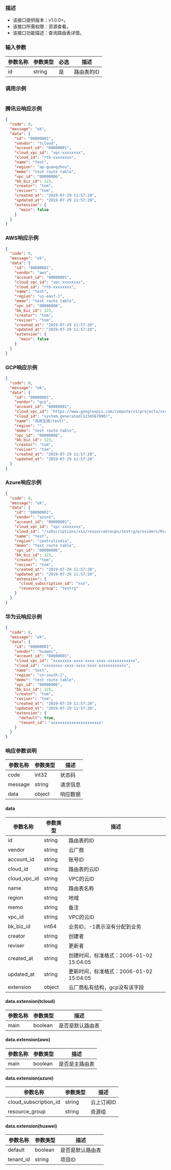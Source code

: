 ### 描述

- 该接口提供版本：v1.0.0+。
- 该接口所需权限：资源查看。
- 该接口功能描述：查询路由表详情。

### 输入参数

| 参数名称 | 参数类型   | 必选  | 描述     |
|------|--------|-----|--------|
| id   | string | 是   | 路由表的ID |

### 调用示例

```json
```

### 腾讯云响应示例

```json
{
  "code": 0,
  "message": "ok",
  "data": {
    "id": "00000001",
    "vendor": "tcloud",
    "account_id": "00000001",
    "cloud_vpc_id": "vpc-xxxxxxxx",
    "cloud_id": "rtb-xxxxxxxx",
    "name": "test",
    "region": "ap-guangzhou",
    "memo": "test route table",
    "vpc_id": "00000006",
    "bk_biz_id": 123,
    "creator": "tom",
    "reviser": "tom",
    "created_at": "2019-07-29 11:57:20",
    "updated_at": "2019-07-29 11:57:20",
    "extension": {
      "main": false
    }
  }
}
```

### AWS响应示例

```json
{
  "code": 0,
  "message": "ok",
  "data": {
    "id": "00000001",
    "vendor": "aws",
    "account_id": "00000001",
    "cloud_vpc_id": "vpc-xxxxxxxx",
    "cloud_id": "rtb-xxxxxxxx",
    "name": "test",
    "region": "us-east-1",
    "memo": "test route table",
    "vpc_id": "00000006",
    "bk_biz_id": 123,
    "creator": "tom",
    "reviser": "tom",
    "created_at": "2019-07-29 11:57:20",
    "updated_at": "2019-07-29 11:57:20",
    "extension": {
      "main": false
    }
  }
}
```

### GCP响应示例

```json
{
  "code": 0,
  "message": "ok",
  "data": {
    "id": "00000001",
    "vendor": "gcp",
    "account_id": "00000001",
    "cloud_vpc_id": "https://www.googleapis.com/compute/v1/projects/xxx/global/networks/test",
    "cloud_id": "system_generated(1234567890)",
    "name": "系统生成(test)",
    "region": "",
    "memo": "test route table",
    "vpc_id": "00000006",
    "bk_biz_id": 123,
    "creator": "tom",
    "reviser": "tom",
    "created_at": "2019-07-29 11:57:20",
    "updated_at": "2019-07-29 11:57:20"
  }
}
```

### Azure响应示例

```json
{
  "code": 0,
  "message": "ok",
  "data": {
    "id": "00000001",
    "vendor": "azure",
    "account_id": "00000001",
    "cloud_vpc_id": "vpc-xxxxxxxx",
    "cloud_id": "/subscriptions/xxx/resourceGroups/testrg/providers/Microsoft.Network/routeTables/test",
    "name": "test",
    "region": "centralindia",
    "memo": "test route table",
    "vpc_id": "00000006",
    "bk_biz_id": 123,
    "creator": "tom",
    "reviser": "tom",
    "created_at": "2019-07-29 11:57:20",
    "updated_at": "2019-07-29 11:57:20",
    "extension": {
      "cloud_subscription_id": "xxx",
      "resource_group": "testrg"
    }
  }
}
```

### 华为云响应示例

```json
{
  "code": 0,
  "message": "ok",
  "data": {
    "id": "00000001",
    "vendor": "huawei",
    "account_id": "00000001",
    "cloud_vpc_id": "xxxxxxxx-xxxx-xxxx-xxxx-xxxxxxxxxxxx",
    "cloud_id": "xxxxxxxx-xxxx-xxxx-xxxx-xxxxxxxxxxxx",
    "name": "test",
    "region": "cn-south-1",
    "memo": "test route table",
    "vpc_id": "00000006",
    "bk_biz_id": 123,
    "creator": "tom",
    "reviser": "tom",
    "created_at": "2019-07-29 11:57:20",
    "updated_at": "2019-07-29 11:57:20",
    "extension": {
      "default": true,
      "tenant_id": "xxxxxxxxxxxxxxxxxxxxxx"
    }
  }
}
```

### 响应参数说明

| 参数名称    | 参数类型   | 描述   |
|---------|--------|------|
| code    | int32  | 状态码  |
| message | string | 请求信息 |
| data    | object | 响应数据 |

#### data

| 参数名称         | 参数类型   | 描述                            |
|--------------|--------|-------------------------------|
| id           | string | 路由表的ID                        |
| vendor       | string | 云厂商                           |
| account_id   | string | 账号ID                          |
| cloud_id     | string | 路由表的云ID                       |
| cloud_vpc_id | string | VPC的云ID                       |
| name         | string | 路由表名称                         |
| region       | string | 地域                            |
| memo         | string | 备注                            |
| vpc_id       | string | VPC的云ID                       |
| bk_biz_id    | int64  | 业务ID，-1表示没有分配到业务              |
| creator      | string | 创建者                           |
| reviser      | string | 更新者                           |
| created_at   | string | 创建时间，标准格式：2006-01-02 15:04:05 |
| updated_at   | string | 更新时间，标准格式：2006-01-02 15:04:05 |
| extension    | object | 云厂商私有结构，gcp没有该字段              |

#### data.extension(tcloud)

| 参数名称 | 参数类型    | 描述       |
|------|---------|----------|
| main | boolean | 是否是默认路由表 |

#### data.extension(aws)

| 参数名称 | 参数类型    | 描述      |
|------|---------|---------|
| main | boolean | 是否是主路由表 |

#### data.extension(azure)

| 参数名称                  | 参数类型   | 描述     |
|-----------------------|--------|--------|
| cloud_subscription_id | string | 云上订阅ID |
| resource_group        | string | 资源组    |

#### data.extension(huawei)

| 参数名称      | 参数类型    | 描述       |
|-----------|---------|----------|
| default   | boolean | 是否是默认路由表 |
| tenant_id | string  | 项目ID     |
